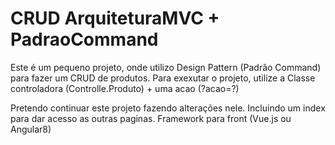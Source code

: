 # CRUD ArquiteturaMVC + PadraoCommand
 
Este é um pequeno projeto, onde utilizo Design Pattern (Padrão Command) para fazer um CRUD de produtos.
Para exexutar o projeto, utilize a Classe controladora (Controlle.Produto) + uma acao (?acao=?)

Pretendo continuar este projeto fazendo alterações nele. Incluindo um index para dar acesso as outras paginas.
Framework para front (Vue.js ou Angular8)
